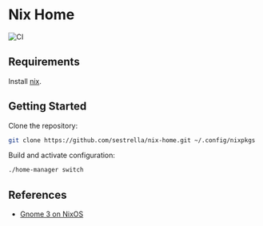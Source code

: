 # Nix Home

![CI](https://github.com/sestrella/nix-home/workflows/CI/badge.svg)

## Requirements

Install [nix](https://nixos.org/guides/install-nix.html).

## Getting Started

Clone the repository:

```sh
git clone https://github.com/sestrella/nix-home.git ~/.config/nixpkgs
```

Build and activate configuration:

```sh
./home-manager switch
```

## References

- [Gnome 3 on NixOS](https://gvolpe.com/blog/gnome3-on-nixos/)
